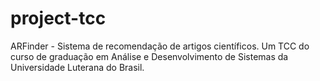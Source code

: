 # project-tcc
ARFinder - Sistema de recomendação de artigos científicos. 
Um TCC do curso de graduação em Análise e Desenvolvimento de Sistemas da Universidade Luterana do Brasil.
